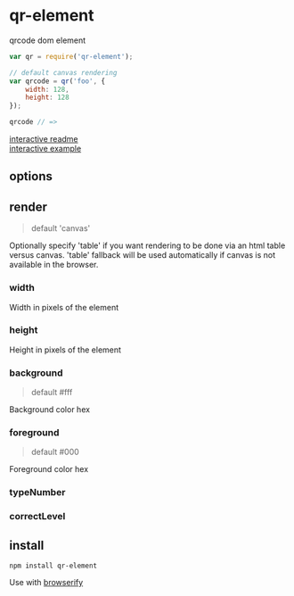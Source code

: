 # qr-element

qrcode dom element

```js
var qr = require('qr-element');

// default canvas rendering
var qrcode = qr('foo', {
    width: 128,
    height: 128
});

qrcode // =>
```

[interactive readme](http://tryme.jit.su/shtylman/qr-element)  
[interactive example](http://tryme.jit.su/shtylman/qr-element/example)

## options

## render
> default 'canvas'

Optionally specify 'table' if you want rendering to be done via an html table versus canvas. 'table' fallback will be used automatically if canvas is not available in the browser.

### width
Width in pixels of the element

### height
Height in pixels of the element

### background
> default #fff

Background color hex

### foreground
> default #000

Foreground color hex

### typeNumber
### correctLevel

## install

```
npm install qr-element
```

Use with [browserify](http://browserify.org)

